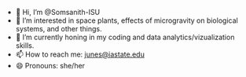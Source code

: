 - 👋 Hi, I’m @Somsanith-ISU
- 👀 I’m interested in space plants, effects of microgravity on biological systems, and other things.
- 🌱 I’m currently honing in my coding and data analytics/vizualization skills.
- 📫 How to reach me: junes@iastate.edu
- 😄 Pronouns: she/her

<!---
Somsanith-ISU/Somsanith-ISU is a ✨ special ✨ repository because its `README.md` (this file) appears on your GitHub profile.
You can click the Preview link to take a look at your changes.
--->

